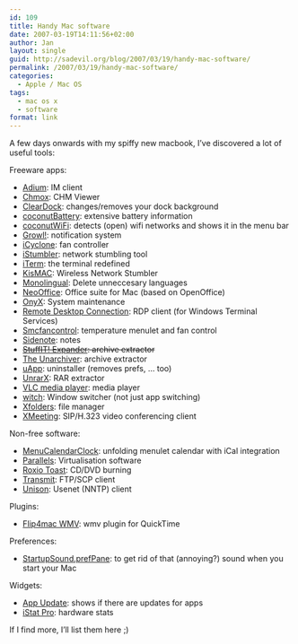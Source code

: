 ```yaml
---
id: 109
title: Handy Mac software
date: 2007-03-19T14:11:56+02:00
author: Jan
layout: single
guid: http://sadevil.org/blog/2007/03/19/handy-mac-software/
permalink: /2007/03/19/handy-mac-software/
categories:
  - Apple / Mac OS
tags:
  - mac os x
  - software
format: link
---
```

A few days onwards with my spiffy new macbook, I&#8217;ve discovered a lot of useful tools:

Freeware apps:

  * <a HREF="http://www.adiumx.com/" TARGET="_blank">Adium</a>: IM client
  * <a HREF="http://chmox.sourceforge.net/" TARGET="_blank">Chmox</a>: CHM Viewer
  * <a TARGET="_blank" HREF="http://unsanity.com/haxies/cleardock">ClearDock</a>: changes/removes your dock background
  * <a HREF="http://coconut-flavour.com/coconutbattery/index.html" TARGET="_blank">coconutBattery</a>: extensive battery information
  * <a HREF="http://coconut-flavour.com/coconutwifi/index.html" TARGET="_blank">coconutWiFi</a>: detects (open) wifi networks and shows it in the menu bar
  * <a HREF="http://growl.info/" TARGET="_blank">Growl!</a>: notification system
  * <a HREF="http://www.alitacrew.org/icyclone/" TARGET="_blank">iCyclone</a>: fan controller
  * <a TARGET="_blank" HREF="http://www.istumbler.net/">iStumbler</a>: network stumbling tool
  * <a HREF="http://iterm.sourceforge.net" TARGET="_blank">iTerm</a>: the terminal redefined
  * <a TARGET="_blank" HREF="http://kismac.de">KisMAC</a>: Wireless Network Stumbler
  * <a HREF="http://monolingual.sourceforge.net/" TARGET="_blank">Monolingual</a>: Delete unneccesary languages
  * <a HREF="http://www.neooffice.org" TARGET="_blank">NeoOffice</a>: Office suite for Mac (based on OpenOffice)
  * <a HREF="http://www.titanium.free.fr/pgs2/english/onyx.html" TARGET="_blank">OnyX</a>: System maintenance
  * <a HREF="http://www.microsoft.com/mac/otherproducts/otherproducts.aspx?pid=remotedesktopclient" TARGET="_blank">Remote Desktop Connection</a>: RDP client (for Windows Terminal Services)
  * <a HREF="http://www.conscius.de/~eidac/index.html" TARGET="_blank">Smcfancontrol</a>: temperature menulet and fan control
  * <a HREF="http://www.apple.com/downloads/macosx/productivity_tools/sidenote.html" TARGET="_blank">Sidenote</a>: notes
  * <strike><a HREF="http://www.stuffit.com/mac/expander/index.html" TARGET="_blank">StuffIT! Expander</a>: archive extractor</strike>
  * <a TARGET="_blank" HREF="http://wakaba.c3.cx/s/apps/unarchiver.html">The Unarchiver</a>: archive extractor
  * <a HREF="http://www.eagle-of-liberty.com/uapp/index_en.php" TARGET="_blank">uApp</a>: uninstaller (removes prefs, &#8230; too)
  * <a HREF="http://www.unrarx.com/" TARGET="_blank">UnrarX</a>: RAR extractor
  * <a HREF="http://www.videolan.org/vlc/" TARGET="_blank">VLC media player</a>: media player
  * <a HREF="http://www.manytricks.com/witch/" TARGET="_blank">witch</a>: Window switcher (not just app switching)
  * <a HREF="http://www.kai-heitkamp.com/cms_en/main.php?content=9&module=0&SprachID=1&uid=d96f9e3704277b05bb3345e167aa7afe" TARGET="_blank">Xfolders</a>: file manager
  * <a HREF="http://xmeeting.sourceforge.net/" TARGET="_blank">XMeeting</a>: SIP/H.323 video conferencing client

Non-free software:

  * <a HREF="http://www.objectpark.net/mcc.html" TARGET="_blank" TITLE="MenuCalendarClock">MenuCalendarClock</a>: unfolding menulet calendar with iCal integration
  * <a HREF="http://www.parallels.com" TARGET="_blank">Parallels</a>: Virtualisation software
  * <a HREF="http://www.roxio.com/enu/products/toast/titanium/overview.html" TARGET="_blank">Roxio Toast</a>: CD/DVD burning
  * <a HREF="http://www.panic.com/transmit/" TARGET="_blank">Transmit</a>: FTP/SCP client
  * <a HREF="http://www.panic.com/unison/" TARGET="_blank">Unison</a>: Usenet (NNTP) client

Plugins:

  * <a HREF="http://www.flip4mac.com/wmv.htm" TARGET="_blank">Flip4mac WMV</a>: wmv plugin for QuickTime

Preferences:

  * <a HREF="http://macupdate.com/info.php/id/16425" TARGET="_blank">StartupSound.prefPane</a>: to get rid of that (annoying?) sound when you start your Mac

Widgets:

  * <a HREF="http://www.dashboardwidgets.com/showcase/details.php?wid=1510" TARGET="_blank">App Update</a>: shows if there are updates for apps
  * <a HREF="http://www.apple.com/downloads/dashboard/status/istatpro.html" TARGET="_blank">iStat Pro</a>: hardware stats

If I find more, I&#8217;ll list them here ;)